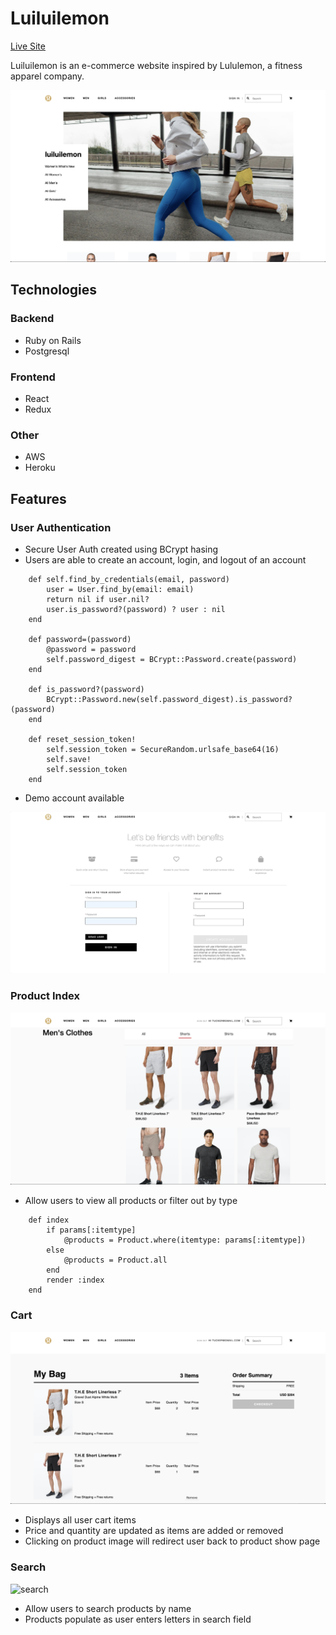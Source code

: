 # Luiluilemon

[Live Site](https://luiluilemon.herokuapp.com/#/)

Luiluilemon is an e-commerce website inspired by Lululemon, a fitness apparel company. 

![splash](./screenshots/splash.png)

## Technologies

### Backend
  * Ruby on Rails
  * Postgresql
### Frontend
  * React
  * Redux
### Other
  * AWS
  * Heroku

## Features 

### User Authentication
  * Secure User Auth created using BCrypt hasing
  * Users are able to create an account, login, and logout of an account 
  
```
    def self.find_by_credentials(email, password)
        user = User.find_by(email: email)
        return nil if user.nil?
        user.is_password?(password) ? user : nil
    end

    def password=(password)
        @password = password
        self.password_digest = BCrypt::Password.create(password)    
    end

    def is_password?(password)
        BCrypt::Password.new(self.password_digest).is_password?(password)
    end

    def reset_session_token!
        self.session_token = SecureRandom.urlsafe_base64(16)
        self.save!
        self.session_token
    end
```
  * Demo account available
  
![](screenshots/demo-login.gif)

### Product Index 

![productidx](./screenshots/productIdx.png)
  * Allow users to view all products or filter out by type
     
```
    def index
        if params[:itemtype]
            @products = Product.where(itemtype: params[:itemtype])
        else
            @products = Product.all
        end
        render :index
    end
```

### Cart

![cart](./screenshots/cart.png)

 * Displays all user cart items
 * Price and quantity are updated as items are added or removed
 * Clicking on product image will redirect user back to product show page
 
### Search

![search](./screenshots/search.png)

 * Allow users to search products by name 
 * Products populate as user enters letters in search field
